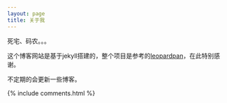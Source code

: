 ```yaml
---
layout: page
title: 关于我 
---
```


死宅、码农。。。

这个博客网站是基于jekyll搭建的，整个项目是参考的[leopardpan](http://baixin.io)，在此特别感谢。

不定期的会更新一些博客。

{% include comments.html %}



